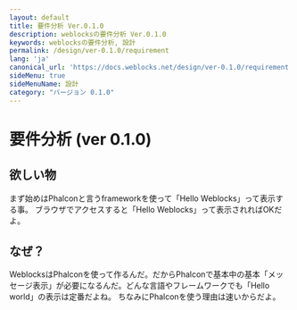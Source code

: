 ```yaml
---
layout: default
title: 要件分析 Ver.0.1.0
description: weblocksの要件分析 Ver.0.1.0
keywords: weblocksの要件分析, 設計
permalink: /design/ver-0.1.0/requirement
lang: 'ja'
canonical_url: 'https://docs.weblocks.net/design/ver-0.1.0/requirement'
sideMenu: true
sideMenuName: 設計
category: "バージョン 0.1.0"
---
```

<div class="container-fluid">
  <div class="row">
    <div class="col">
      <h1>要件分析 (ver 0.1.0)</h1>
    </div>
  </div>
  <div class="row">
    <div class="col-12">
      <h2>欲しい物</h2>
      <p>
        まず始めはPhalconと言うframeworkを使って「Hello Weblocks」って表示する事。
        ブラウザでアクセスすると「Hello Weblocks」って表示されればOKだよ。
      </p>
      <h2>なぜ？</h2>
      <p>
        WeblocksはPhalconを使って作るんだ。だからPhalconで基本中の基本「メッセージ表示」が必要になるんだ。どんな言語やフレームワークでも「Hello world」の表示は定番だよね。
        ちなみにPhalconを使う理由は速いからだよ。
      </p>
    </div>
  </div>
</div>
